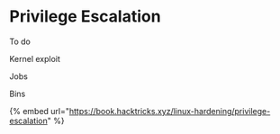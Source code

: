 # Privilege Escalation

To do

Kernel exploit

Jobs

Bins

{% embed url="https://book.hacktricks.xyz/linux-hardening/privilege-escalation" %}
